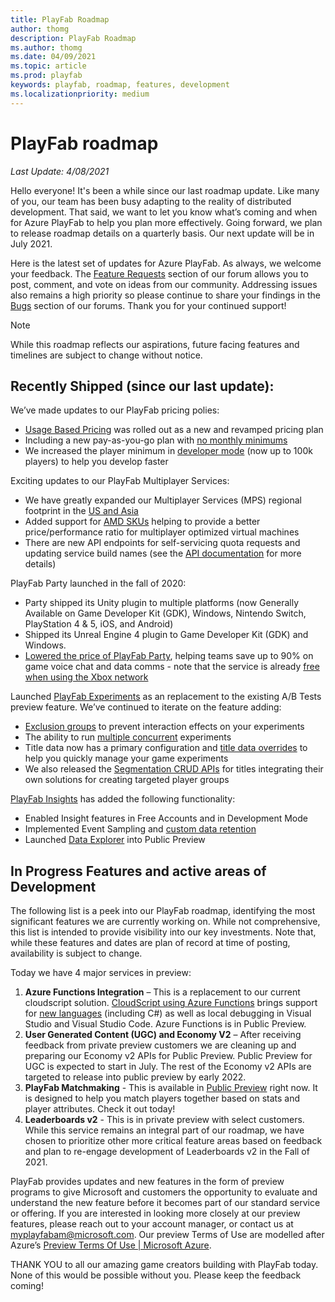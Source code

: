 ```yaml
---
title: PlayFab Roadmap
author: thomg
description: PlayFab Roadmap
ms.author: thomg
ms.date: 04/09/2021
ms.topic: article
ms.prod: playfab
keywords: playfab, roadmap, features, development
ms.localizationpriority: medium
---
```


# PlayFab roadmap
_Last Update: 4/08/2021_

Hello everyone! It's been a while since our last roadmap update. Like many of you, our team has been busy adapting to the reality of distributed development. That said, we want to let you know what’s coming and when for Azure PlayFab to help you plan more effectively. Going forward, we plan to release roadmap details on a quarterly basis. Our next update will be in July 2021.

Here is the latest set of updates for Azure PlayFab.  As always, we welcome your feedback. The [Feature Requests](https://community.playfab.com/spaces/24/index.html?sort=votes) section of our forum allows you to post, comment, and vote on ideas from our community. Addressing issues also remains a high priority so please continue to share your findings in the [Bugs](https://community.playfab.com/spaces/23/index.html) section of our forums. Thank you for your continued support!

>[!Note]
> While this roadmap reflects our aspirations, future facing features and timelines are subject to change without notice.

## **Recently Shipped (since our last update):**

We’ve made updates to our PlayFab pricing polies:
- [Usage Based Pricing](https://blog.playfab.com/blog/usage-based-pricing-update-transition-period-extended-through-october-31-2020) was rolled out as a new and revamped pricing plan
- Including a new pay-as-you-go plan with [no monthly minimums](https://blog.playfab.com/blog/new-playfab-pricing-plan-with-no-monthly-minimums)
- We increased the player minimum in [developer mode](https://blog.playfab.com/blog/development-mode-player-limit-increased-to-100k-players) (now up to 100k players) to help you develop faster 

Exciting updates to our PlayFab Multiplayer Services:
- We have greatly expanded our Multiplayer Services (MPS) regional footprint in the [US and Asia](https://blog.playfab.com/blog/azure-playfab-multiplayer-servers-adds-new-regions-in-asia-and-us-to-reduce-player-latency-and-give-multiplayer-games-even-more-choice)
- Added support for [AMD SKUs](https://blog.playfab.com/blog/azure-playfab-multiplayer-servers-includes-free-monthly-amd-vms-usage-evaluation) helping to provide a better price/performance ratio for multiplayer optimized virtual machines
- There are new API endpoints for self-servicing quota requests and updating service build names (see the [API documentation](https://docs.microsoft.com/rest/api/playfab/multiplayer/multiplayerserver?view=playfab-rest) for more details)  

PlayFab Party launched in the fall of 2020:
- Party shipped its Unity plugin to multiple platforms (now Generally Available on Game Developer Kit (GDK), Windows, Nintendo Switch, PlayStation 4 & 5, iOS, and Android)
- Shipped its Unreal Engine 4 plugin to Game Developer Kit (GDK) and Windows.
- [Lowered the price of PlayFab Party](https://blog.playfab.com/blog/starting-today-save-up-to-90-using-playfab-party), helping teams save up to 90% on game voice chat and data comms - note that the service is already [free when using the Xbox network](https://docs.microsoft.com/gaming/playfab/features/multiplayer/networking/xbl-discount)

Launched [PlayFab Experiments](https://blog.playfab.com/blog/announcing-playfabs-experimentation-all-new-for-trustworthy-experiments) as an replacement to the existing A/B Tests preview feature. We’ve continued to iterate on the feature adding:
- [Exclusion groups](https://docs.microsoft.com/gaming/playfab/features/analytics/experiments/exclusion-groups) to prevent interaction effects on your experiments
- The ability to run [multiple concurrent](https://blog.playfab.com/blog/prevent-interaction-effects-with-exclusion-groups-and-run-multiple-concurrent-experiments) experiments
- Title data now has a primary configuration and [title data overrides](https://blog.playfab.com/blog/experiment-on-title-data-with-overrides-and-reimagined-design) to help you quickly manage your game experiments
- We also released the [Segmentation CRUD APIs](https://blog.playfab.com/blog/introducing-segmentation-apis-build-games-that-target-with-playfab-segment) for titles integrating their own solutions for creating targeted player groups 

[PlayFab Insights](https://www.youtube.com/watch?v=4akVBx2gmU0) has added the following functionality:
- Enabled Insight features in Free Accounts and in Development Mode
- Implemented Event Sampling and [custom data retention](https://blog.playfab.com/blog/custom-data-retention-with-playfab-insights) 
- Launched [Data Explorer](https://docs.microsoft.com/gaming/playfab/features/insights/data-explorer/quickstart) into Public Preview  

## **In Progress Features and active areas of Development** ##
The following list is a peek into our PlayFab roadmap, identifying the most significant features we are currently working on. While not comprehensive, this list is intended to provide visibility into our key investments. Note that, while these features and dates are plan of record at time of posting, availability is subject to change. 

Today we have 4 major services in preview:
1. **Azure Functions Integration** – This is a replacement to our current cloudscript solution. [CloudScript using Azure Functions](https://docs.microsoft.com/gaming/playfab/features/automation/cloudscript-af/) brings support for [new languages](https://docs.microsoft.com/azure/azure-functions/supported-languages) (including C#) as well as local debugging in Visual Studio and Visual Studio Code. Azure Functions is in Public Preview.
1. **User Generated Content (UGC) and Economy V2** – After receiving feedback from private preview customers we are cleaning up and preparing our Economy v2 APIs for Public Preview. Public Preview for UGC is expected to start in July. The rest of the Economy v2 APIs are targeted to release into public preview by early 2022.
1. **PlayFab Matchmaking** - This is available in [Public Preview](https://docs.microsoft.com/gaming/playfab/features/multiplayer/matchmaking/) right now. It is designed to help you match players together based on stats and player attributes. Check it out today! 
1. **Leaderboards v2** - This is in private preview with select customers. While this service remains an integral part of our roadmap, we have chosen to prioritize other more critical feature areas based on feedback and plan to re-engage development of Leaderboards v2 in the Fall of 2021.

PlayFab provides updates and new features in the form of preview programs to give Microsoft and customers the opportunity to evaluate and understand the new feature before it becomes part of our standard service or offering. If you are interested in looking more closely at our preview features, please reach out to your account manager, or contact us at myplayfabam@microsoft.com. Our preview Terms of Use are modelled after Azure’s [Preview Terms Of Use | Microsoft Azure](https://nam06.safelinks.protection.outlook.com/?url=https%3A%2F%2Fazure.microsoft.com%2Fen-us%2Fsupport%2Flegal%2Fpreview-supplemental-terms%2F&data=04%7C01%7Cthomg%40exchange.microsoft.com%7Caf621be543394c1ab8d208d8effb1b51%7C72f988bf86f141af91ab2d7cd011db47%7C1%7C0%7C637523209057958240%7CUnknown%7CTWFpbGZsb3d8eyJWIjoiMC4wLjAwMDAiLCJQIjoiV2luMzIiLCJBTiI6Ik1haWwiLCJXVCI6Mn0%3D%7C1000&sdata=9YENlZ4%2FE%2BiDKBpmwNa9e2%2F%2FGVCNIdSKa49ZWx%2FQOGg%3D&reserved=0).

THANK YOU to all our amazing game creators building with PlayFab today. None of this would be possible without you. Please keep the feedback coming! 


